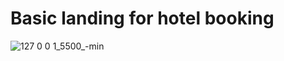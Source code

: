 # Basic landing for hotel booking
![127 0 0 1_5500_-min](https://user-images.githubusercontent.com/95305283/196031657-23401bed-c0a0-4e7d-be88-09da76c915a0.png)
